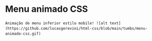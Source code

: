 # Menu animado CSS
` Animação de menu inferior estilo mobile!
![alt text](https://github.com/lucasgerevini/html-css/blob/main/tumbs/menu-animado-css.gif)
`